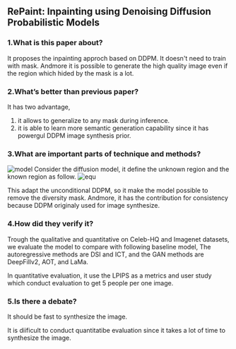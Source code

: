 ## RePaint: Inpainting using Denoising Diffusion Probabilistic Models

### 1.What is this paper about?

It proposes the inpainting approch based on DDPM.
It doesn't need to train with mask.
Andmore it is possible to generate the high quality image even if the region which hided by the mask is a lot.

### 2.What’s better than previous paper?

It has two advantage,
1. it allows to generalize to any mask during inference.
1. it is able to learn more semantic generation capability since it has powergul DDPM image synthesis prior.

### 3.What are important parts of technique and methods?

![model](ryugo417.github.io/detail/img/RePaint_model.jpg)
Consider the diffusion model, it define the unknown region and the known region as follow.
![equ](ryugo417.github.io/detail/img/RePaint_equ.jpg)

This adapt the unconditional DDPM, so it make the model possible to remove the diversity mask.
Andmore, it has the contribution for consistency because DDPM originaly used for image synthesize.

### 4.How did they verify it?

Trough the qualitative and quantitative on Celeb-HQ and Imagenet datasets, we evaluate the model to compare with following baseline model, The autoregressive methods are DSI and ICT, and the GAN methods are DeepFillv2, AOT, and LaMa. 

In quantitative evaluation, it use the LPIPS as a metrics and user study which conduct evaluation to get 5 people per one image.


### 5.Is there a debate?

It should be fast to synthesize the image.

It is diificult to conduct quantitatibe evaluation since it takes a lot of time to synthesize the image.

